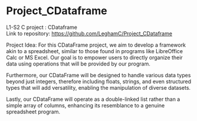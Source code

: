 # Project_CDataframe
L1-S2 C project : CDataframe   
Link to repository: https://github.com/LeghamC/Project_CDataframe

Project Idea:
For this CDataFrame project, we aim to develop a framework akin to a spreadsheet, similar to those found in programs like LibreOffice Calc or MS Excel. Our goal is to empower users to directly organize their data using operations that will be provided by our program.

Furthermore, our CDataFrame will be designed to handle various data types beyond just integers, therefore including floats, strings, and even structured types that will add versatility, enabling the manipulation of diverse datasets.

Lastly, our CDataFrame will operate as a double-linked list rather than a simple array of columns, enhancing its resemblance to a genuine spreadsheet program.
